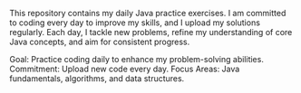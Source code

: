 This repository contains my daily Java practice exercises. I am committed to coding every day to improve my skills, and I upload my solutions regularly. Each day, I tackle new problems, refine my understanding of core Java concepts, and aim for consistent progress.

Goal: Practice coding daily to enhance my problem-solving abilities.
Commitment: Upload new code every day.
Focus Areas: Java fundamentals, algorithms, and data structures.
